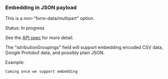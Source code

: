 ### Embedding in JSON payload

This is a non-"form-data/multipart" option.

Status: In progress

See the [API spec](https://demoservices.lyricfinancial.com/docs/vendor-api/) for more detail.

The "istributionGroupings" field will support embedding encoded CSV data, Google Protobuf data, and possibly plain JSON.

Example:

    Coming once we support embedding